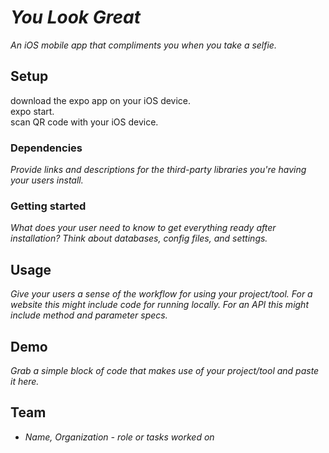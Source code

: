 # *You Look Great*

*An iOS mobile app that compliments you when you take a selfie.* 

## Setup 

download the expo app on your iOS device.  
expo start.  
scan QR code with your iOS device.  
### Dependencies

*Provide links and descriptions for the third-party libraries you're having your users install.*

### Getting started

*What does your user need to know to get everything ready after installation?*
*Think about databases, config files, and settings.*

## Usage

*Give your users a sense of the workflow for using your project/tool.*
*For a website this might include code for running locally.*
*For an API this might include method and parameter specs.*

## Demo

*Grab a simple block of code that makes use of your project/tool and paste it here.*

## Team

* *Name, Organization - role or tasks worked on*

